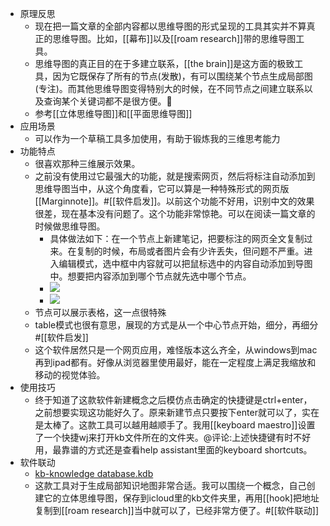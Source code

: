 - 原理反思
    - 现在把一篇文章的全部内容都以思维导图的形式呈现的工具其实并不算真正的思维导图。比如，[[幕布]]以及[[roam research]]带的思维导图工具。
    - 思维导图的真正目的在于多建立联系，[[the brain]]是这方面的极致工具，因为它既保存了所有的节点(发散)，有可以围绕某个节点生成局部图(专注)。而其他思维导图变得特别大的时候，在不同节点之间建立联系以及查询某个关键词都不是很方便。
    - 参考[[立体思维导图]]和[[平面思维导图]]
- 应用场景
    - 可以作为一个草稿工具多加使用，有助于锻炼我的三维思考能力
- 功能特点
    - 很喜欢那种三维展示效果。
    - 之前没有使用过它最强大的功能，就是搜索网页，然后将标注自动添加到思维导图当中，从这个角度看，它可以算是一种特殊形式的网页版[[Marginnote]]。#[[软件启发]]。以前这个功能不好用，识别中文的效果很差，现在基本没有问题了。这个功能非常惊艳。可以在阅读一篇文章的时候做思维导图。
        - 具体做法如下：在一个节点上新建笔记，把要标注的网页全文复制过来。在复制的时候，布局或者图片会有少许丢失，但问题不严重。进入编辑模式，选中框中内容就可以把鼠标选中的内容自动添加到导图中。想要把内容添加到哪个节点就先选中哪个节点。
        - ![](https://firebasestorage.googleapis.com/v0/b/firescript-577a2.appspot.com/o/imgs%2Fapp%2Fxinyiheng%2FTF4uophwtV.png?alt=media&token=dd848928-8d1d-413b-bb45-e84eb26583cf)
        - ![](https://firebasestorage.googleapis.com/v0/b/firescript-577a2.appspot.com/o/imgs%2Fapp%2Fxinyiheng%2FrlOcUsYNhG.png?alt=media&token=141e740c-6c38-41fb-8f1f-febc4b4b2125)
    - 节点可以展示表格，这一点很特殊
    - table模式也很有意思，展现的方式是从一个中心节点开始，细分，再细分#[[软件启发]]
    - 这个软件居然只是一个网页应用，难怪版本这么齐全，从windows到mac再到ipad都有。好像从浏览器里使用最好，能在一定程度上满足我缩放和移动的视觉体验。
- 使用技巧
    - 终于知道了这款软件新建概念之后模仿点击确定的快捷键是ctrl+enter，之前想要实现这功能好久了。原来新建节点只要按下enter就可以了，实在是太棒了。这款工具可以越用越顺手了。我用[[keyboard maestro]]设置了一个快捷wj来打开kb文件所在的文件夹。@评论:上述快捷键有时不好用，最靠谱的方式还是查看help assistant里面的keyboard shortcuts。
- 软件联动
    - [kb-knowledge database.kdb](hook://file/tIJt9AsQc?p=Y29tfmFwcGxlfkNsb3VkRG9jcy9Lbm93bGVkZ2UgZGF0YWJhc2UgYnVpbGRlcg==&n=kb-knowledge%20database.kdb)
    - 这款工具对于生成局部知识地图非常合适。我可以围绕一个概念，自己创建它的立体思维导图，保存到icloud里的kb文件夹里，再用[[hook]把地址复制到[[roam research]]当中就可以了，已经非常方便了。#[[软件联动]]
